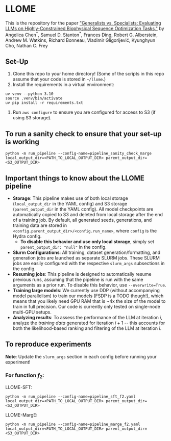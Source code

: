 # LLOME

This is the repository for the paper ["Generalists vs. Specialists: Evaluating LLMs on Highly-Constrained Biophysical Sequence Optimization Tasks,"](https://arxiv.org/abs/2410.22296) by Angelica Chen<sup>\*</sup>, Samuel D. Stanton<sup>\*</sup>, Frances Ding, Robert G. Alberstein, Andrew M. Watkins, Richard Bonneau, Vladimir Gligorijević, Kyunghyun Cho, Nathan C. Frey

## Set-Up
1. Clone this repo to your home directory! (Some of the scripts in this repo assume that your code is stored in `~/llome`.)
1. Install the requirements in a virtual environment: 
```
uv venv --python 3.10
source .venv/bin/activate
uv pip install -r requirements.txt
```
1. Run `aws configure` to ensure you are configured for access to S3 (if using S3 storage).

## To run a sanity check to ensure that your set-up is working
```
python -m run_pipeline --config-name=pipeline_sanity_check_marge local_output_dir=<PATH_TO_LOCAL_OUTPUT_DIR> parent_output_dir=<S3_OUTPUT_DIR>
```

## Important things to know about the LLOME pipeline
- **Storage**: This pipeline makes use of both local storage (`local_output_dir` in the YAML config) and S3 storage (`parent_output_dir` in the YAML config). All model checkpoints are automatically copied to S3 and deleted from local storage after the end of a training job. By default, all generated seeds, generations, and training data are stored in `<config.parent_output_dir>/<config.run_name>`, where `config` is the Hydra config. 
    - **To disable this behavior and use only local storage**, simply set `parent_output_dir: "null"` in the config.
- **Slurm Configurations**: All training, dataset generation/formatting, and generation jobs are launched as separate SLURM jobs. These SLURM jobs are easily configured with the respective `slurm_args` subsections in the config.
- **Resuming jobs**: This pipeline is designed to automatically resume previous runs, assuming that the pipeline is run with the same arguments as a prior run. To disable this behavior, use `--overwrite=True`.
- **Training large models**: We currently use DDP (without accompanying model parallelism) to train our models (FSDP is a TODO though!), which means that you likely need GPU RAM that is ~4x the size of the model to train in full precision. Our code is currently only tested on single-node multi-GPU setups.
- **Analyzing results**: To assess the performance of the LLM at iteration $i$, analyze the *training data* generated for iteration $i+1$ -- this accounts for both the likelihood-based ranking and filtering of the LLM at iteration $i$.

## To reproduce experiments
**Note**: Update the `slurm_args` section in each config before running your experiment!

### For function $f_2$:

LLOME-SFT:
```
python -m run_pipeline --config-name=pipeline_sft_f2.yaml local_output_dir=<PATH_TO_LOCAL_OUTPUT_DIR> parent_output_dir=<S3_OUTPUT_DIR>
```

LLOME-MargE:
```
python -m run_pipeline --config-name=pipeline_marge_f2.yaml local_output_dir=<PATH_TO_LOCAL_OUTPUT_DIR> parent_output_dir=<S3_OUTPUT_DIR>
```
